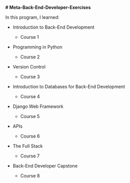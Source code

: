 **# Meta-Back-End-Developer-Exercises**

In this program, I learned:

- Introduction to Back-End Development
  - Course 1

- Programming in Python
  - Course 2

- Version Control
  - Course 3

- Introduction to Databases for Back-End Development
  - Course 4

- Django Web Framework
  - Course 5

- APIs
  - Course 6

- The Full Stack
  - Course 7

- Back-End Developer Capstone
  - Course 8
